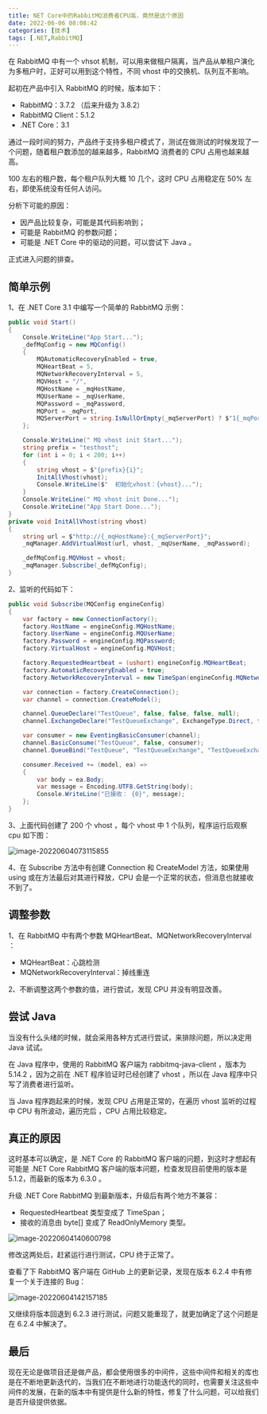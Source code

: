 ```yaml
---
title: NET Core中的RabbitMQ消费者CPU高，竟然是这个原因
date: 2022-06-06 08:08:42
categories: [技术]
tags: [.NET,RabbitMQ]
---
```


在 RabbitMQ 中有一个 vhsot 机制，可以用来做租户隔离，当产品从单租户演化为多租户时，正好可以用到这个特性，不同 vhost 中的交换机、队列互不影响。

<!--more-->

起初在产品中引入 RabbitMQ 的时候，版本如下：

* RabbitMQ：3.7.2 （后来升级为 3.8.2）
* RabbitMQ Client：5.1.2
* .NET Core：3.1

通过一段时间的努力，产品终于支持多租户模式了，测试在做测试的时候发现了一个问题，随着租户数添加的越来越多，RabbitMQ 消费者的 CPU 占用也越来越高。

100 左右的租户数，每个租户队列大概 10 几个，这时 CPU 占用稳定在 50% 左右，即使系统没有任何人访问。

分析下可能的原因：

* 因产品比较复杂，可能是其代码影响到；
* 可能是 RabbitMQ 的参数问题；
* 可能是 .NET Core 中的驱动的问题，可以尝试下 Java 。

正式进入问题的排查。

## 简单示例

1、在 .NET Core 3.1 中编写一个简单的 RabbitMQ 示例：

```c#
public void Start()
{
    Console.WriteLine("App Start...");
    _defMqConfig = new MQConfig()
    {
        MQAutomaticRecoveryEnabled = true,
        MQHeartBeat = 5,
        MQNetworkRecoveryInterval = 5,
        MQVHost = "/",
        MQHostName = _mqHostName,
        MQUserName = _mqUserName,
        MQPassword = _mqPassword,
        MQPort = _mqPort,
        MQServerPort = string.IsNullOrEmpty(_mqServerPort) ? $"1{_mqPort}" : _mqServerPort
    };

    Console.WriteLine(" MQ vhost init Start...");
    string prefix = "testhost";
    for (int i = 0; i < 200; i++)
    {
        string vhost = $"{prefix}{i}";
        InitAllVhost(vhost);
        Console.WriteLine($"  初始化vhost：{vhost}...");
    }
    Console.WriteLine(" MQ vhost init Done...");
    Console.WriteLine("App Start Done...");
}
private void InitAllVhost(string vhost)
{
    string url = $"http://{_mqHostName}:{_mqServerPort}";
    _mqManager.AddVirtualHost(url, vhost, _mqUserName, _mqPassword);

    _defMqConfig.MQVHost = vhost;
    _mqManager.Subscribe(_defMqConfig);
}
```

2、监听的代码如下：

```c#
public void Subscribe(MQConfig engineConfig)
{
    var factory = new ConnectionFactory();
    factory.HostName = engineConfig.MQHostName;
    factory.UserName = engineConfig.MQUserName;
    factory.Password = engineConfig.MQPassword;
    factory.VirtualHost = engineConfig.MQVHost;

    factory.RequestedHeartbeat = (ushort) engineConfig.MQHeartBeat; 
    factory.AutomaticRecoveryEnabled = true;
    factory.NetworkRecoveryInterval = new TimeSpan(engineConfig.MQNetworkRecoveryInterval);

    var connection = factory.CreateConnection();
    var channel = connection.CreateModel();

    channel.QueueDeclare("TestQueue", false, false, false, null);
    channel.ExchangeDeclare("TestQueueExchange", ExchangeType.Direct, false, false, null);

    var consumer = new EventingBasicConsumer(channel);
    channel.BasicConsume("TestQueue", false, consumer);
    channel.QueueBind("TestQueue", "TestQueueExchange", "TestQueueExchange");

    consumer.Received += (model, ea) =>
    {
        var body = ea.Body;
        var message = Encoding.UTF8.GetString(body);
        Console.WriteLine("已接收： {0}", message);
    };
}
```

3、上面代码创建了 200 个 vhost ，每个 vhost 中 1 个队列，程序运行后观察 cpu 如下图：

![image-20220604073115855](https://cdn.jsdelivr.net/gh/oec2003/hblog-images/img/202206040731318.png)

4、在 Subscribe 方法中有创建 Connection 和 CreateModel 方法，如果使用 using 或在方法最后对其进行释放，CPU 会是一个正常的状态，但消息也就接收不到了。

## 调整参数

1、在 RabbitMQ 中有两个参数 MQHeartBeat、MQNetworkRecoveryInterval ：

* MQHeartBeat：心跳检测
* MQNetworkRecoveryInterval：掉线重连

2、不断调整这两个参数的值，进行尝试，发现 CPU 并没有明显改善。

## 尝试 Java

当没有什么头绪的时候，就会采用各种方式进行尝试，来排除问题，所以决定用 Java 试试。

在 Java 程序中，使用的 RabbitMQ 客户端为 rabbitmq-java-client ，版本为 5.14.2 ，因为之前在 .NET 程序验证时已经创建了 vhost ，所以在 Java 程序中只写了消费者进行监听。

当 Java 程序跑起来的时候，发现 CPU 占用是正常的，在遍历 vhost 监听的过程中 CPU 有所波动，遍历完后 ，CPU 占用比较稳定。

## 真正的原因

这时基本可以确定，是 .NET Core 的 RabbitMQ 客户端的问题，到这时才想起有可能是 .NET Core  RabbitMQ 客户端的版本问题，检查发现目前使用的版本是 5.1.2，而最新的版本为 6.3.0 。

升级 .NET Core RabbitMQ 到最新版本，升级后有两个地方不兼容：

* RequestedHeartbeat 类型变成了 TimeSpan；
* 接收的消息由 byte[] 变成了 ReadOnlyMemory<byte> 类型。

![image-20220604140600798](https://cdn.jsdelivr.net/gh/oec2003/hblog-images/img/202206041406417.png)

修改这两处后，赶紧运行进行测试，CPU 终于正常了。

查看了下 RabbitMQ 客户端在 GitHub 上的更新记录，发现在版本 6.2.4 中有修复一个关于连接的 Bug：

![image-20220604142157185](https://cdn.jsdelivr.net/gh/oec2003/hblog-images/img/202206041422540.png)

又继续将版本回退到 6.2.3 进行测试，问题又能重现了，就更加确定了这个问题是在 6.2.4 中解决了。

## 最后

现在无论是做项目还是做产品，都会使用很多的中间件，这些中间件和相关的库也是在不断地更新迭代的，当我们在不断地进行功能迭代的同时，也需要关注这些中间件的发展，在新的版本中有提供是什么新的特性，修复了什么问题，可以给我们是否升级提供依据。

